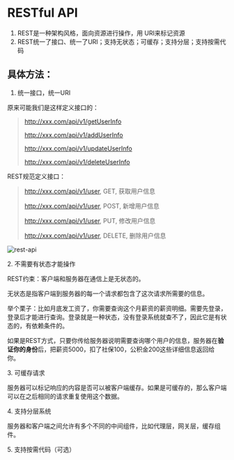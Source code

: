 # RESTful API

1. REST是一种架构风格，面向资源进行操作，用 URI来标记资源
2. REST统一了接口、统一了URI；支持无状态；可缓存；支持分层；支持按需代码

## 具体方法：

1. 统一接口，统一URI

原来可能我们是这样定义接口的：

> http://xxx.com/api/v1/getUserInfo
>
> http://xxx.com/api/v1/addUserInfo
>
> http://xxx.com/api/v1/updateUserInfo
>
> http://xxx.com/api/v1/deleteUserInfo

REST规范定义接口：

> http://xxx.com/api/v1/user, GET, 获取用户信息
>
> http://xxx.com/api/v1/user, POST, 新增用户信息
>
> http://xxx.com/api/v1/user, PUT, 修改用户信息
>
> http://xxx.com/api/v1/user, DELETE, 删除用户信息

![rest-api](https://markdownpicsupload.oss-cn-beijing.aliyuncs.com/img/rest-api.png)

2\. 不需要有状态才能操作

REST约束：客户端和服务器在通信上是无状态的。

无状态是指客户端到服务器的每一个请求都包含了这次请求所需要的信息。

举个栗子：比如月底发工资了，你需要查询这个月薪资的薪资明细。需要先登录，登录后才能进行查询。登录就是一种状态，没有登录系统就查不了，因此它是有状态的，有依赖条件的。

如果是REST方式，只要你传给服务器说明需要查询哪个用户的信息，服务器在**验证你的身份**后，把薪资5000，扣了社保100，公积金200这些详细信息返回给你。

3\. 可缓存请求

服务器可以标记响应的内容是否可以被客户端缓存。如果是可缓存的，那么客户端可以在之后相同的请求重复使用这个数据。

4\. 支持分层系统

服务器和客户端之间允许有多个不同的中间组件，比如代理层，网关层，缓存组件。

5\. 支持按需代码（可选）
